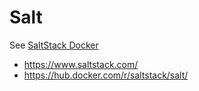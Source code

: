 # Salt

See [SaltStack Docker](https://hub.docker.com/r/saltstack/salt/)

- https://www.saltstack.com/
- https://hub.docker.com/r/saltstack/salt/
